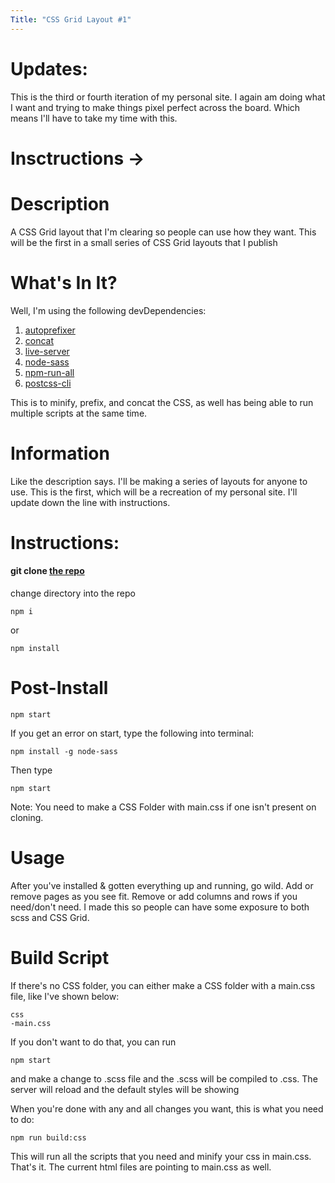 ```yaml
---
Title: "CSS Grid Layout #1"
---
```


# Updates:

This is the third or fourth iteration of my personal site. I again am doing what I want and trying to make things pixel perfect across the board. Which means I'll have to take my time with this.

# Insctructions ->

# Description

A CSS Grid layout that I'm clearing so people can use how they want. This will be the first in a small series of CSS Grid layouts that I publish

# What's In It?

Well, I'm using the following devDependencies:

1.  [autoprefixer](https://www.npmjs.com/package/autoprefixer)
2.  [concat](https://www.npmjs.com/package/concat)
3.  [live-server](https://www.npmjs.com/package/live-server)
4.  [node-sass](https://www.npmjs.com/package/node-sass)
5.  [npm-run-all](https://www.npmjs.com/package/npm-run-all)
6.  [postcss-cli](https://www.npmjs.com/package/postcss-cli)

This is to minify, prefix, and concat the CSS, as well has being able to run multiple scripts at the same time.

# Information

Like the description says. I'll be making a series of layouts for anyone to use. This is the first, which will be a recreation of my personal site. I'll update down the line with instructions.

# Instructions:

#### git clone [the repo](https://github.com/Joey-Robinson/Layout01.git)

change directory into the repo

```
npm i
```

or

```
npm install
```

# Post-Install

```
npm start
```

If you get an error on start, type the following into terminal:

```
npm install -g node-sass
```

Then type

```
npm start
```

Note: You need to make a CSS Folder with main.css if one isn't present on cloning.

# Usage

After you've installed & gotten everything up and running, go wild. Add or remove pages as you see fit. Remove or add columns and rows if you need/don't need. I made this so people can have some exposure to both scss and CSS Grid.

# Build Script

If there's no CSS folder, you can either make a CSS folder with a main.css file, like I've shown below:

```
css
-main.css
```

If you don't want to do that, you can run

```
npm start
```

and make a change to .scss file and the .scss will be compiled to .css. The server will reload and the default styles will be showing

When you're done with any and all changes you want, this is what you need to do:

```
npm run build:css
```

This will run all the scripts that you need and minify your css in main.css. That's it. The current html files are pointing to main.css as well.
